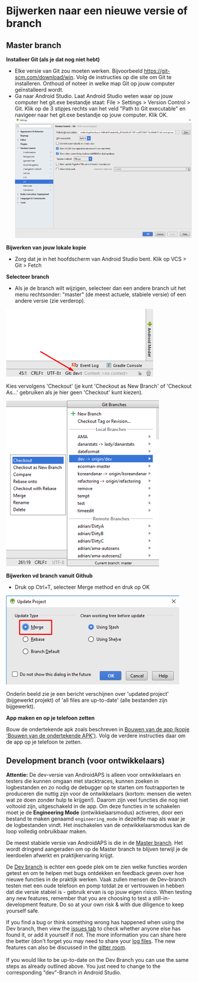 # Bijwerken naar een nieuwe versie of branch

## Master branch

**Installeer Git (als je dat nog niet hebt)**

* Elke versie van Git zou moeten werken. Bijvoorbeeld <https://git-scm.com/download/win>. Volg de instructies op die site om Git te installeren. Onthoud of noteer in welke map Git op jouw computer geïnstalleerd wordt.
* Ga naar Android Studio. Laat Android Studio weten waar op jouw computer het git.exe bestandje staat: File > Settings > Version Control > Git. Klik op de 3 stipjes rechts van het veld "Path to Git executable" en navigeer naar het git.exe bestandje op jouw computer. Klik OK.![](../images/git.png)

**Bijwerken van jouw lokale kopie**

* Zorg dat je in het hoofdscherm van Android Studio bent. Klik op VCS > Git > Fetch

**Selecteer branch**

* Als je de branch wilt wijzigen, selecteer dan een andere branch uit het menu rechtsonder: "master" (de meest actuele, stabiele versie) of een andere versie (zie verderop).

![](../images/branchintray.png)

Kies vervolgens 'Checkout' (je kunt 'Checkout as New Branch' of 'Checkout As...' gebruiken als je hier geen 'Checkout' kunt kiezen).

![](../images/checkout.png)

**Bijwerken vd branch vanuit Github**

* Druk op Ctrl+T, selecteer Merge method en druk op OK

![](../images/merge.png)

Onderin beeld zie je een bericht verschijnen over 'updated project' (bijgewerkt projekt) of 'all files are up-to-date' (alle bestanden zijn bijgewerkt).

**App maken en op je telefoon zetten**

Bouw de ondertekende apk zoals beschreven in [Bouwen van de app (kopje 'Bouwen van de ondertekende APK')](Building-APK.html#generate-signed-apk). Volg de verdere instructies daar om de app op je telefoon te zetten.

## Development branch (voor ontwikkelaars)

**Attentie:** De dev-versie van AndroidAPS is alleen voor ontwikkelaars en testers die kunnen omgaan met stacktraces, kunnen zoeken in logbestanden en zo nodig de debugger op te starten om foutrapporten te produceren die nuttig zijn voor de ontwikkelaars (kortom: mensen die weten wat ze doen zonder hulp te krijgen!). Daarom zijn veel functies die nog niet voltooid zijn, uitgeschakeld in de app. Om deze functies in te schakelen moet je de **Engineering Mode** (ontwikkelaarsmodus) activeren, door een bestand te maken genaamd `engineering_mode` in dezelfde map als waar je de logbestanden vindt. Het inschakelen van de ontwikkelaarsmodus kan de loop volledig onbruikbaar maken.

De meest stabiele versie van AndroidAPS is die in de [Master branch](https://github.com/MilosKozak/AndroidAPS/tree/master). Het wordt dringend aangeraden om op de Master branch te blijven terwijl je de leerdoelen afwerkt en praktijkervaring krijgt.

De [Dev branch](https://github.com/MilosKozak/AndroidAPS/tree/dev) is echter een goede plek om te zien welke functies worden getest en om te helpen met bugs ontdekken en feedback geven over hoe nieuwe functies in de praktijk werken. Vaak zullen mensen de Dev-branch testen met een oude telefoon en pomp totdat ze er vertrouwen in hebben dat die versie stabiel is - gebruik ervan is op jouw eigen risico. When testing any new features, remember that you are choosing to test a still-in-development feature. Do so at your own risk & with due diligence to keep yourself safe.

If you find a bug or think something wrong has happened when using the Dev branch, then view the [issues tab](https://github.com/MilosKozak/AndroidAPS/issues) to check whether anyone else has found it, or add it yourself if not. The more information you can share here the better (don't forget you may need to share your [log files](../Usage/Accessing-logfiles.md). The new features can also be discussed in the [gitter room](https://gitter.im/MilosKozak/AndroidAPS). <br />  
If you would like to be up-to-date on the Dev Branch you can use the same steps as already outlined above. You just need to change to the corresponding "dev"-Branch in Android Studio.
